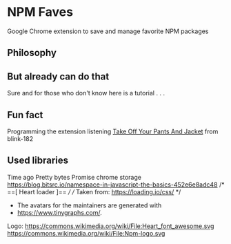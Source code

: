 # NPM Faves
Google Chrome extension to save and manage favorite NPM packages

## Philosophy

## But already can do that
Sure and for those who don't know here is a tutorial
.
.
.


## Fun fact
Programming the extension listening [Take Off Your Pants And Jacket](https://open.spotify.com/album/3nHpBmW5wJXGeC3ojBkpey?si=7lBnojRoS3mCAjRxt223BQ) from blink-182

## Used libraries

Time ago
Pretty bytes
Promise chrome storage
https://blog.bitsrc.io/namespace-in-javascript-the-basics-452e6e8adc48
/* ==[ Heart loader ]== */
/* Taken from: https://loading.io/css/ */
* The avatars for the maintainers are generated with
 * https://www.tinygraphs.com/.

Logo:
 https://commons.wikimedia.org/wiki/File:Heart_font_awesome.svg
 https://commons.wikimedia.org/wiki/File:Npm-logo.svg